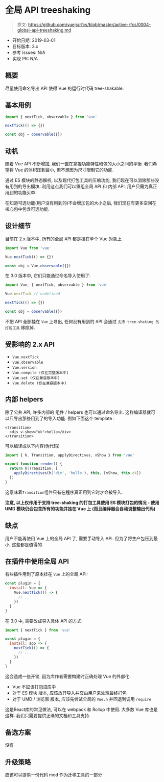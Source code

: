 # 全局 API treeshaking

> 原文: <https://github.com/vuejs/rfcs/blob/master/active-rfcs/0004-global-api-treeshaking.md>

- 开始日期: 2019-03-01
- 目标版本: 3.x
- 参考 Issues: N/A
- 实现 PR: N/A

## 概要

尽量使用命名导出 API 使得 Vue 的运行时代码 tree-shakable.

## 基本用例

```js
import { nextTick, observable } from 'vue'

nextTick(() => {})

const obj = observable({})
```

## 动机

随着 Vue API 不断增加, 我们一直在拿捏功能特性和包的大小之间的平衡. 我们希望将 Vue 的体积压到最小, 但不想因为尺寸限制它的功能. 

通过 ES 模块的静态解析, 以及现代打包工具的压缩功能, 我们现在可以消除那些没有用到的导出模块. 利用这点我们可以重组全局 API 和 内部 API, 用户只需为真正用到的功能买单. 

在知道可选功能(用户没有用到的)不会增加包的大小之后, 我们现在有更多空间在核心包中包含可选功能.

## 设计细节

目前在 2.x 版本中, 所有的全局 API 都是挂在单个 Vue 对象上. 

```js
import Vue from 'vue'

Vue.nextTick(() => {})

const obj = Vue.observable({})
```

在 3.0 版本中, 它们只能通过命名导入使用了: 

```js
import Vue, { nextTick, observable } from 'vue'

Vue.nextTick // undefined

nextTick(() => {})

const obj = observable({})
```

不把 API 全部挂在 `Vue` 上导出, 任何没有用到的 API 会通过 `支持 tree-shaking 的打包工具` 移除掉.

## 受影响的 2.x API

- `Vue.nextTick`
- `Vue.observable`
- `Vue.version`
- `Vue.compile (仅在完整版本中)`
- `Vue.set (仅在兼容版本中)`
- `Vue.delete (仅在兼容版本中)`

## 内部 helpers

除了公共 API, 许多内部的 组件 / helpers 也可以通过命名导出. 这样编译器就可以只导出那些用到了的导入功能. 
例如下面这个 template : 

```vue
<transition>
  <div v-show="ok">hello</div>
</transition>
```

可以编译成以下内容(伪代码)

```js
import { h, Transition, applyDirectives, vShow } from 'vue'

export function render() {
  return h(Transition, [
    applyDirectives(h('div', 'hello'), this, [vShow, this.ok])
  ])
}
```

这意味着`Transition`组件只有在程序真正用到它时才会被导入. 

**注意, 以上仅作用于支持 tree-shaking 的打包工具使用 ES 模块打包的情况 - 使用 UMD 模块仍会包含所有的功能并挂在 Vue 上 (而且编译器会自动调整输出代码)**

## 缺点

用户不能再使用 Vue 上的全局 API 了, 需要手动导入 API. 但为了将生产包压到最小, 这些都是值得的. 

## 在插件中使用全局 API

有些插件用到了原本挂在 `Vue` 上的全局 API: 

```js
const plugin = {
  install: Vue => {
    Vue.nextTick(() => {
      // ...
    })
  }
}
```

在 3.0 中, 需要改成导入具体 API 的方式: 

```js
import { nextTick } from 'vue'

const plugin = {
  install: app => {
    nextTick(() => {
      // ...
    })
  }
}
```

这会造成一些开销, 因为库作者需要构建时正确处理 Vue 的外部化: 

- Vue 不应该打包进库中
- 对于 ES 模块 版本, 应该放开导入并交由用户来处理最终打包
- 对于 UMD / 浏览器 版本, 应该先尝试全局的 `Vue.h` 并回退到调用 `require`

这是React库的常见做法, 可以在 webpack 和 Rollup 中使用. 大多数 Vue 库也是这样. 我们只需要提供正确的文档和工具支持. 

## 备选方案
没有

## 升级策略
应该可以提供一份代码 mod 作为迁移工具的一部分
